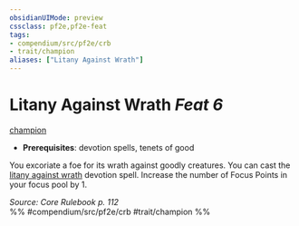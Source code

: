 ```yaml
---
obsidianUIMode: preview
cssclass: pf2e,pf2e-feat
tags:
- compendium/src/pf2e/crb
- trait/champion
aliases: ["Litany Against Wrath"]
---
```

# Litany Against Wrath  *Feat 6*  
[champion](/rules/traits/champion.md)  

- **Prerequisites**: devotion spells, tenets of good

You excoriate a foe for its wrath against goodly creatures. You can cast the [litany against wrath](/compendium/spells/litany-against-wrath.md) devotion spell. Increase the number of Focus Points in your focus pool by 1.

*Source: Core Rulebook p. 112*  
%% #compendium/src/pf2e/crb #trait/champion %%